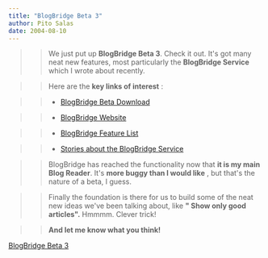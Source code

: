 ```yaml
---
title: "BlogBridge Beta 3"
author: Pito Salas
date: 2004-08-10
---
```



>>

>> We just put up **BlogBridge Beta 3**. Check it out. It's got many neat new
features, most particularly the **BlogBridge Service** which I wrote about
recently.

>>

>> Here are the **key links of interest** :

>>

>>   * [BlogBridge Beta Download](<http://www.blogbridge.com/download.htm>)

>>   * [BlogBridge Website](<http://www.blogbridge.com>)

>>   * [BlogBridge Feature List](<http://www.blogbridge.com/featurelist.htm>)

>>   * [Stories about the BlogBridge Service](</weblogs/archives/000464.html>)

>>

>> BlogBridge has reached the functionality now that **it is my main Blog
Reader**. It's **more buggy than I would like** , but that's the nature of a
beta, I guess.

>>

>> Finally the foundation is there for us to build some of the neat new ideas
we've been talking about, like **" Show only good articles".** Hmmmm. Clever
trick!

>>

>> **And let me know what you think!**


[BlogBridge Beta 3](None)
